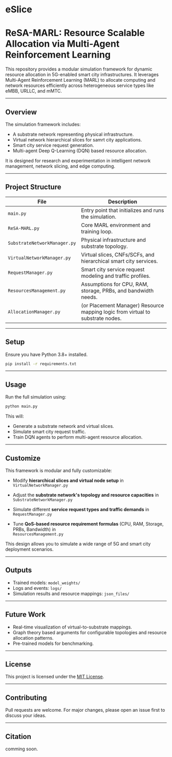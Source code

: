 # eSlice
# ReSA-MARL: Resource Scalable Allocation via Multi-Agent Reinforcement Learning

This repository provides a modular simulation framework for dynamic resource allocation in 5G-enabled smart city infrastructures. It leverages Multi-Agent Reinforcement Learning (MARL) to allocate computing and network resources efficiently across heterogeneous service types like eMBB, URLLC, and mMTC.

---

## Overview

The simulation framework includes:
- A substrate network representing physical infrastructure.
- Virtual network hierarchical slices for samrt city applications.
- Smart city service request generation.
- Multi-agent Deep Q-Learning (DQN) based resource allocation.

It is designed for research and experimentation in intelligent network management, network slicing, and edge computing.

---

## Project Structure

| File                         | Description |
|------------------------------|-------------|
| `main.py`                    | Entry point that initializes and runs the simulation. |
| `ReSA-MARL.py`               | Core MARL environment and training loop. |
| `SubstrateNetworkManager.py` | Physical infrastructure and substrate topology. |
| `VirtualNetworkManager.py`   | Virtual slices, CNFs/SCFs, and hierarchical smart city services. |
| `RequestManager.py`          | Smart city service request modeling and traffic profiles. |
| `ResourcesManagement.py`     | Assumptions for CPU, RAM, storage, PRBs, and bandwidth needs. |
| `AllocationManager.py`       | (or Placement Manager) Resource mapping logic from virtual to substrate nodes. |

---

## Setup

Ensure you have Python 3.8+ installed.

```bash
pip install -r requirements.txt
```

---

## Usage

Run the full simulation using:

```bash
python main.py
```

This will:
- Generate a substrate network and virtual slices.
- Simulate smart city request traffic.
- Train DQN agents to perform multi-agent resource allocation.

---

## Customize

This framework is modular and fully customizable:

- Modify **hierarchical slices and virtual node setup** in  
  `VirtualNetworkManager.py`

- Adjust the **substrate network's topology and resource capacities** in  
  `SubstrateNetworkManager.py`

- Simulate different **service request types and traffic demands** in  
  `RequestManager.py`

- Tune **QoS-based resource requirement formulas** (CPU, RAM, Storage, PRBs, Bandwidth) in  
  `ResourcesManagement.py`

This design allows you to simulate a wide range of 5G and smart city deployment scenarios.

---

## Outputs

- Trained models: `model_weights/`
- Logs and events: `logs/`
- Simulation results and resource mappings:  `json_files/`

---

## Future Work

- Real-time visualization of virtual-to-substrate mappings.
- Graph theory based arguments for configurable topologies and resource allocation patterns.
- Pre-trained models for benchmarking.

---

## License

This project is licensed under the [MIT License](LICENSE).

---

## Contributing

Pull requests are welcome. For major changes, please open an issue first to discuss your ideas.

---

## Citation

comming soon.
